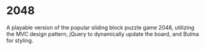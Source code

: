 # 2048
A playable version of the popular sliding block puzzle game 2048, utilizing the MVC design pattern, jQuery to dynamically update the board, and Bulma for styling.
